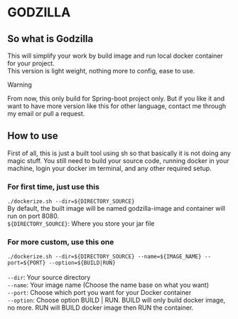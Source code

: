 # GODZILLA #
## So what is Godzilla ##
This will simplify your work by build image and run local docker container for your project. <br>
This version is light weight, nothing more to config, ease to use. <br>

> [!WARNING]
> From now, this only build for Spring-boot project only. But if you like it and want to have more version like this for other language, contact me through my email or pull a request.

## How to use ##
First of all, this is just a built tool using sh so that basically it is not doing any magic stuff. You still need to build your source code, running docker in your machine, login your docker im terminal, and any other required setup.

### For first time, just use this ###
``./dockerize.sh --dir=${DIRECTORY_SOURCE}`` <br>
By default, the built image will be named godzilla-image and container will run on port 8080. <br>
```${DIRECTORY_SOURCE}```: Where you store your jar file

### For more custom, use this one ###

``./dockerize.sh --dir=${DIRECTORY_SOURCE} --name=${IMAGE_NAME} --port=${PORT} --option=${BUILD|RUN}`` <br>
<br>
```--dir```: Your source directory <br>
```--name```: Your image name (Choose the name base on what you want) <br>
```--port```: Choose which port you want for your Docker container <br>
```--option```: Choose option BUILD | RUN. BUILD will only build docker image, no more. RUN will BUILD docker image then RUN the container.